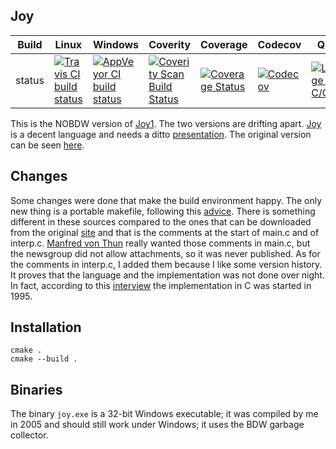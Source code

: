 Joy
---

Build|Linux|Windows|Coverity|Coverage|Codecov|Quality|Alerts
---|---|---|---|---|---|---|---
status|[![Travis CI build status](https://travis-ci.com/Wodan58/Joy.svg?branch=master)](https://travis-ci.com/Wodan58/Joy)|[![AppVeyor CI build status](https://ci.appveyor.com/api/projects/status/github/Wodan58/Joy?branch=master&svg=true)](https://ci.appveyor.com/project/Wodan58/Joy)|[![Coverity Scan Build Status](https://img.shields.io/coverity/scan/14641.svg)](https://scan.coverity.com/projects/wodan58-joy)|[![Coverage Status](https://coveralls.io/repos/github/Wodan58/Joy/badge.svg?branch=master)](https://coveralls.io/github/Wodan58/Joy?branch=master)|[![Codecov](https://codecov.io/gh/Wodan58/Joy/branch/master/graph/badge.svg)](https://codecov.io/gh/Wodan58/Joy)|[![Language grade: C/C++](https://img.shields.io/lgtm/grade/cpp/g/Wodan58/Joy.svg?logo=lgtm&logoWidth=18)](https://lgtm.com/projects/g/Wodan58/Joy/context:cpp)|[![Alerts](https://img.shields.io/lgtm/alerts/g/Wodan58/Joy.svg?logo=lgtm&logoWidth=18)](https://lgtm.com/projects/g/Wodan58/Joy/alerts)

This is the NOBDW version of [Joy1](https://github.com/Wodan58/joy1).
The two versions are drifting apart.
[Joy](http://www.complang.tuwien.ac.at/anton/euroforth/ef01/thun01.pdf) is a
decent language and needs a ditto
[presentation](http://www.complang.tuwien.ac.at/anton/euroforth/ef01/thomas01a.pdf). The original version can be seen [here](https://github.com/alekar/joy).

Changes
-------

Some changes were done that make the build environment happy. The only new
thing is a portable makefile, following this [advice](http://nullprogram.com/blog/2017/08/20).
There is something different in these sources compared to the ones that can be
downloaded from the original [site](http://www.latrobe.edu.au/humanities/research/research-projects/past-projects/joy-programming-language) and that is the
comments at the start of main.c and of interp.c.
[Manfred von Thun](http://fogus.me/important/von-thun/) really wanted those
comments in main.c, but the newsgroup did not allow attachments, so it was
never published.
As for the comments in interp.c, I added them because I like some version
history. It proves that the language and the implementation was not done over
night.
In fact, according to this [interview](http://archive.vector.org.uk/art10000350) the implementation in C was started in 1995.

Installation
------------

    cmake .
    cmake --build .

Binaries
--------

The binary `joy.exe` is a 32-bit Windows executable; it was compiled by me in
2005 and should still work under Windows; it uses the BDW garbage collector.
